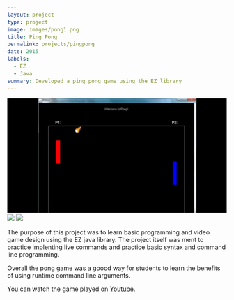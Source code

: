 ```yaml
---
layout: project
type: project
image: images/pong1.png
title: Ping Pong 
permalink: projects/pingpong
date: 2015
labels:
  - EZ
  - Java
summary: Developed a ping pong game using the EZ library
---
```


<div class="ui small rounded images">
  <img class="ui image" src="../images/pong2.png">
  <img class="ui image" src="../images/pong3.jpg">
  <img class="ui image" src="../images/pong4.jpg">
</div>

The purpose of this project was to learn basic programming and video game design using the EZ java library. The project itself was ment to practice implenting live commands and practice basic syntax and command line programming.

Overall the pong game was a goood way for students to learn the benefits of using runtime command line arguments. 

You can watch the game played on [Youtube](http://www-ee.eng.hawaii.edu/~mmouse/about.html).



